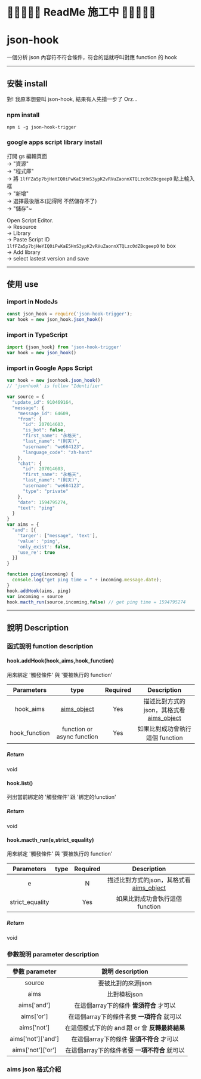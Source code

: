 # 🚧🚧🚧🚧🚧 ReadMe 施工中 🚧🚧🚧🚧🚧

# json-hook

一個分析 json 內容符不符合條件，符合的話就呼叫對應 function 的 hook

* * *

## 安裝 install

對! 我原本想要叫 json-hook, 結果有人先搶一步了 Orz...

### npm install

    npm i -g json-hook-trigger

### google apps script library install

打開 gs 編輯頁面  
-> "資源"  
-> "程式庫"  
-> 將 `1lfFZa5p7bjHeYIQ0iFwKaE5HnS3ypK2vRVuZaonnXTQLzc0dZBcgeepO` 貼上輸入框  
-> "新增"  
-> 選擇最後版本(記得阿 不然儲存不了)  
-> "儲存"~    

Open Script Editor.  
-> Resource  
-> Library  
-> Paste Script ID `1lfFZa5p7bjHeYIQ0iFwKaE5HnS3ypK2vRVuZaonnXTQLzc0dZBcgeepO` to box  
-> Add library  
-> select lastest version and save    

* * *

## 使用 use

### import in NodeJs

```javascript
const json_hook = require('json-hook-trigger');
var hook = new json_hook.json_hook()
```

### import in TypeScript

```javascript
import {json_hook} from 'json-hook-trigger'
var hook = new json_hook()
```

### import in Google Apps Script

```javascript
var hook = new jsonhook.json_hook()
// 'jsonhook' is follow "Identifier"
```

```javascript
var source = {
  "update_id": 910469164,
  "message": {
    "message_id": 64609,
    "from": {
      "id": 207014603,
      "is_bot": false,
      "first_name": "永格天",
      "last_name": "(則天)",
      "username": "we684123",
      "language_code": "zh-hant"
    },
    "chat": {
      "id": 207014603,
      "first_name": "永格天",
      "last_name": "(則天)",
      "username": "we684123",
      "type": "private"
    },
    "date": 1594795274,
    "text": "ping"
  }
}
var aims = {
  "and": [{
    'targer': ["message", 'text'],
    'value': 'ping',
    'only_exist': false,
    'use_re': true
  }]
}

function ping(incoming) {
  console.log("get ping time = " + incoming.message.date);
}
hook.addHook(aims, ping)
var incoming = source
hook.macth_run(source,incoming,false) // get ping time = 1594795274
```

* * *

## 說明 Description

### 函式說明 function description

#### hook.addHook(hook_aims,hook_function)

用來綁定 '觸發條件' 與 '要被執行的 function'

|   Parameters  |             type            | Required |                   Description                  |
| :-----------: | :-------------------------: | :------: | :--------------------------------------------: |
|   hook_aims   | [aims_object](#aims_object) |    Yes   | 描述比對方式的json，其格式看   [aims_object](#aims_object) |
| hook_function |  function or async function |    Yes   |              如果比對成功會執行這個 function              |

##### Return

void

#### hook.list()

列出當前綁定的 '觸發條件' 跟 '綁定的function'

##### Return

void

#### hook.macth_run(e,strict_equality)

用來綁定 '觸發條件' 與 '要被執行的 function'

|    Parameters   | type | Required |                   Description                  |
| :-------------: | :--: | :------: | :--------------------------------------------: |
|        e        |      |     N    | 描述比對方式的json，其格式看   [aims_object](#aims_object) |
| strict_equality |      |    Yes   |              如果比對成功會執行這個 function              |

##### Return

void

### 參數說明 parameter description

|    參數 parameter    |         說明 description         |
| :----------------: | :----------------------------: |
|       source       |           要被比對的來源json          |
|        aims        |            比對模板json            |
|     aims['and']    |    在這個array下的條件 **皆須符合** 才可以   |
|     aims['or']     |   在這個array下的條件者要 **一項符合** 就可以  |
|     aims['not']    | 在這個模式下的的 and 跟 or 會 **反轉最終結果** |
| aims['not']['and'] |   在這個array下的條件 **皆須不符合** 才可以   |
|  aims['not']['or'] |  在這個array下的條件者要 **一項不符合** 就可以  |

### aims json 格式介紹

```javascript

```
